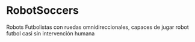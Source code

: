 # RobotSoccers
Robots Futbolistas con ruedas omnidireccionales, capaces de jugar robot futbol casi sin intervención humana
